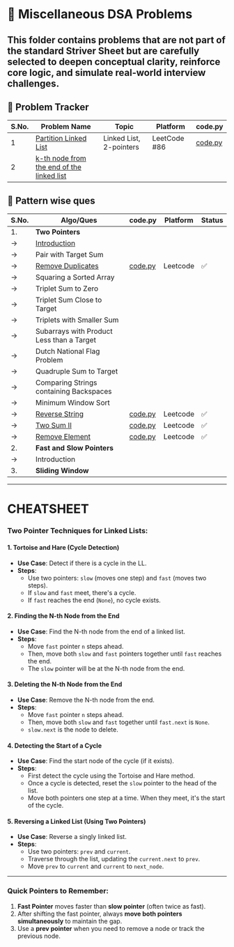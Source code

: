 # 📂 Miscellaneous DSA Problems

This folder contains problems that are **not part of the standard Striver Sheet** but are carefully selected to **deepen conceptual clarity**, **reinforce core logic**, and **simulate real-world interview challenges**.
---

## 📁 Problem Tracker

| S.No. | Problem Name         | Topic        | Platform | code.py                                  |
|-------|----------------------|--------------|----------|------------------------------------------|
| 1     |[Partition Linked List](https://leetcode.com/problems/partition-list/)| Linked List, 2-pointers  | LeetCode #86 | [code.py](https://github.com/RiyaaChauhan/Striver-A2Z/tree/main/Day_31) |
|2|[ k-th node from the end of the linked list]()||||


## 📁 Pattern wise ques
| S.No. | Algo/Ques         |    code.py     | Platform | Status|
|-------|----------------------|--------------|----------|------------------------------|
| 1.| **Two Pointers**|||||
|→|[Introduction](https://github.com/RiyaaChauhan/Striver-A2Z/blob/main/Day_43/_01.Two_pointers_Introduction.md)||||[Intro](https://github.com/RiyaaChauhan/Striver-A2Z/blob/main/Day_43/_01.Two_pointers_Introduction.md)|✅|
|→|Pair with Target Sum ||||
|→|[Remove Duplicates]()|[code.py](https://github.com/RiyaaChauhan/Striver-A2Z/tree/main/Day_43)|Leetcode|✅|
|→|Squaring a Sorted Array||||
|→|Triplet Sum to Zero||||
|→|Triplet Sum Close to Target||||
|→|Triplets with Smaller Sum||||
|→|Subarrays with Product Less than a Target ||||
|→|Dutch National Flag Problem||||
|→|Quadruple Sum to Target||||
|→|Comparing Strings containing Backspaces||||
|→|Minimum Window Sort||||
|→|[Reverse String]()|[code.py](https://github.com/RiyaaChauhan/Striver-A2Z/tree/main/Day_43)|Leetcode|✅|
|→|[Two Sum II]()|[code.py](https://github.com/RiyaaChauhan/Striver-A2Z/tree/main/Day_43)|Leetcode|✅|
|→|[Remove Element](https://leetcode.com/problems/remove-element/)|[code.py](https://github.com/RiyaaChauhan/Striver-A2Z/tree/main/Day_43)|Leetcode|✅|
|2.|**Fast and Slow Pointers**||||
|→|Introduction||||
|3.|**Sliding Window**||||
---

# CHEATSHEET
### **Two Pointer Techniques for Linked Lists:**

#### 1. **Tortoise and Hare (Cycle Detection)**
   - **Use Case**: Detect if there is a cycle in the LL.
   - **Steps**:
     - Use two pointers: `slow` (moves one step) and `fast` (moves two steps).
     - If `slow` and `fast` meet, there's a cycle.
     - If `fast` reaches the end (`None`), no cycle exists.

#### 2. **Finding the N-th Node from the End**
   - **Use Case**: Find the N-th node from the end of a linked list.
   - **Steps**:
     - Move `fast` pointer `n` steps ahead.
     - Then, move both `slow` and `fast` pointers together until `fast` reaches the end.
     - The `slow` pointer will be at the N-th node from the end.

#### 3. **Deleting the N-th Node from the End**
   - **Use Case**: Remove the N-th node from the end.
   - **Steps**:
     - Move `fast` pointer `n` steps ahead.
     - Then, move both `slow` and `fast` together until `fast.next` is `None`.
     - `slow.next` is the node to delete.

#### 4. **Detecting the Start of a Cycle**
   - **Use Case**: Find the start node of the cycle (if it exists).
   - **Steps**:
     - First detect the cycle using the Tortoise and Hare method.
     - Once a cycle is detected, reset the `slow` pointer to the head of the list.
     - Move both pointers one step at a time. When they meet, it's the start of the cycle.

#### 5. **Reversing a Linked List (Using Two Pointers)**
   - **Use Case**: Reverse a singly linked list.
   - **Steps**:
     - Use two pointers: `prev` and `current`.
     - Traverse through the list, updating the `current.next` to `prev`.
     - Move `prev` to `current` and `current` to `next_node`.

---

### **Quick Pointers to Remember:**
1. **Fast Pointer** moves faster than **slow pointer** (often twice as fast).
2. After shifting the fast pointer, always **move both pointers simultaneously** to maintain the gap.
3. Use a **prev pointer** when you need to remove a node or track the previous node.